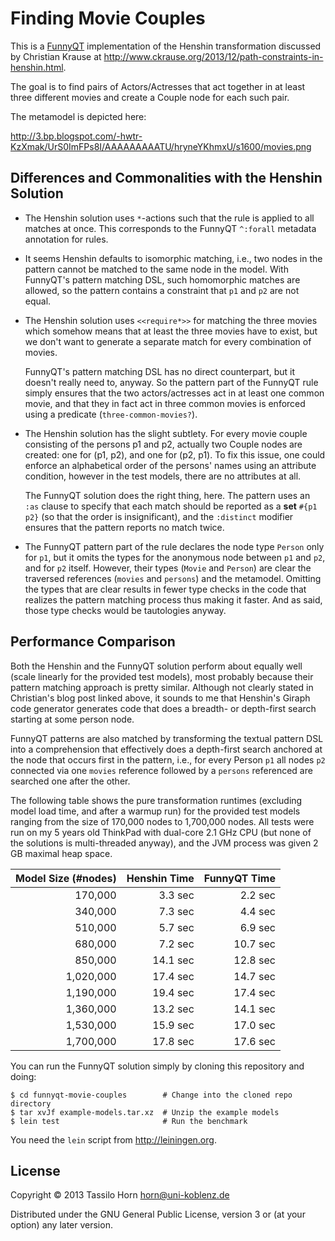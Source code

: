 # Finding Movie Couples

This is a [FunnyQT](http://jgralab.github.io/funnyqt/) implementation of the
Henshin transformation discussed by Christian Krause at
http://www.ckrause.org/2013/12/path-constraints-in-henshin.html.

The goal is to find pairs of Actors/Actresses that act together in at least
three different movies and create a Couple node for each such pair.

The metamodel is depicted here:

http://3.bp.blogspot.com/-hwtr-KzXmak/UrS0ImFPs8I/AAAAAAAAATU/hryneYKhmxU/s1600/movies.png

## Differences and Commonalities with the Henshin Solution

- The Henshin solution uses `*`-actions such that the rule is applied to all
  matches at once.  This corresponds to the FunnyQT `^:forall` metadata
  annotation for rules.

- It seems Henshin defaults to isomorphic matching, i.e., two nodes in the
  pattern cannot be matched to the same node in the model.  With FunnyQT's
  pattern matching DSL, such homomorphic matches are allowed, so the pattern
  contains a constraint that `p1` and `p2` are not equal.

- The Henshin solution uses `<<require*>>` for matching the three movies which
  somehow means that at least the three movies have to exist, but we don't want
  to generate a separate match for every combination of movies.

  FunnyQT's pattern matching DSL has no direct counterpart, but it doesn't
  really need to, anyway.  So the pattern part of the FunnyQT rule simply
  ensures that the two actors/actresses act in at least one common movie, and
  that they in fact act in three common movies is enforced using a predicate
  (`three-common-movies?`).

- The Henshin solution has the slight subtlety.  For every movie couple
  consisting of the persons p1 and p2, actually two Couple nodes are created:
  one for (p1, p2), and one for (p2, p1).  To fix this issue, one could enforce
  an alphabetical order of the persons' names using an attribute condition,
  however in the test models, there are no attributes at all.

  The FunnyQT solution does the right thing, here.  The pattern uses an `:as`
  clause to specify that each match should be reported as a **set** `#{p1 p2}`
  (so that the order is insignificant), and the `:distinct` modifier ensures
  that the pattern reports no match twice.

- The FunnyQT pattern part of the rule declares the node type `Person` only for
  `p1`, but it omits the types for the anonymous node between `p1` and `p2`,
  and for `p2` itself.  However, their types (`Movie` and `Person`) are clear
  the traversed references (`movies` and `persons`) and the metamodel.
  Omitting the types that are clear results in fewer type checks in the code
  that realizes the pattern matching process thus making it faster.  And as
  said, those type checks would be tautologies anyway.

## Performance Comparison

Both the Henshin and the FunnyQT solution perform about equally well (scale
linearly for the provided test models), most probably because their pattern
matching approach is pretty similar.  Although not clearly stated in
Christian's blog post linked above, it sounds to me that Henshin's Giraph code
generator generates code that does a breadth- or depth-first search starting at
some person node.

FunnyQT patterns are also matched by transforming the textual pattern DSL into
a comprehension that effectively does a depth-first search anchored at the node
that occurs first in the pattern, i.e., for every Person `p1` all nodes `p2`
connected via one `movies` reference followed by a `persons` referenced are
searched one after the other.

The following table shows the pure transformation runtimes (excluding model
load time, and after a warmup run) for the provided test models ranging from
the size of 170,000 nodes to 1,700,000 nodes.  All tests were run on my 5 years
old ThinkPad with dual-core 2.1 GHz CPU (but none of the solutions is
multi-threaded anyway), and the JVM process was given 2 GB maximal heap space.

| Model Size (#nodes) | Henshin Time | FunnyQT Time |
| -------------------:| ------------:| ------------:|
| 170,000             | 3.3 sec      | 2.2 sec      |
| 340,000             | 7.3 sec      | 4.4 sec      |
| 510,000             | 5.7 sec      | 6.9 sec      |
| 680,000             | 7.2 sec      | 10.7 sec     |
| 850,000             | 14.1 sec     | 12.8 sec     |
| 1,020,000           | 17.4 sec     | 14.7 sec     |
| 1,190,000           | 19.4 sec     | 17.4 sec     |
| 1,360,000           | 13.2 sec     | 14.1 sec     |
| 1,530,000           | 15.9 sec     | 17.0 sec     |
| 1,700,000           | 17.8 sec     | 17.6 sec     |

You can run the FunnyQT solution simply by cloning this repository and doing:

```
$ cd funnyqt-movie-couples        # Change into the cloned repo directory
$ tar xvJf example-models.tar.xz  # Unzip the example models
$ lein test                       # Run the benchmark
```

You need the `lein` script from http://leiningen.org.

## License

Copyright © 2013 Tassilo Horn <horn@uni-koblenz.de>

Distributed under the GNU General Public License, version 3 or (at your option)
any later version.
